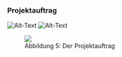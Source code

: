 ﻿### Projektauftrag
![Alt-Text](http://notenverwaltung.tuke-productions.de/Bilder/Projektauftrag-1.png)
![Alt-Text](http://notenverwaltung.tuke-productions.de/Bilder/Projektauftrag-2.png)
<figure>
  <img src="http://notenverwaltung.tuke-productions.de/Bilder/Projektauftrag-3.png">
  <figcaption>Abbildung 5: Der Projektauftrag</figcaption>
</figure>

